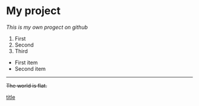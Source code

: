 # My project
*This is my own progect on github*
1. First
2. Second
3. Third
- First item
- Second item
- - -
~~The world is flat.~~

[title](https://www.example.com)

